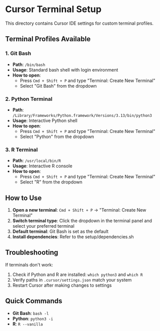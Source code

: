 # Cursor Terminal Setup

This directory contains Cursor IDE settings for custom terminal profiles.

## Terminal Profiles Available

### 1. Git Bash
- **Path**: `/bin/bash`
- **Usage**: Standard bash shell with login environment
- **How to open**: 
  - Press `Cmd + Shift + P` and type "Terminal: Create New Terminal"
  - Select "Git Bash" from the dropdown

### 2. Python Terminal
- **Path**: `/Library/Frameworks/Python.framework/Versions/3.13/bin/python3`
- **Usage**: Interactive Python shell
- **How to open**:
  - Press `Cmd + Shift + P` and type "Terminal: Create New Terminal"
  - Select "Python" from the dropdown

### 3. R Terminal
- **Path**: `/usr/local/bin/R`
- **Usage**: Interactive R console
- **How to open**:
  - Press `Cmd + Shift + P` and type "Terminal: Create New Terminal"
  - Select "R" from the dropdown

## How to Use

1. **Open a new terminal**: `Cmd + Shift + P` → "Terminal: Create New Terminal"
2. **Switch terminal type**: Click the dropdown in the terminal panel and select your preferred terminal
3. **Default terminal**: Git Bash is set as the default
4. **Install dependencies**: Refer to the setup/dependencies.sh


## Troubleshooting

If terminals don't work:
1. Check if Python and R are installed: `which python3` and `which R`
2. Verify paths in `.cursor/settings.json` match your system
3. Restart Cursor after making changes to settings

## Quick Commands

- **Git Bash**: `bash -l`
- **Python**: `python3 -i`
- **R**: `R --vanilla` 

